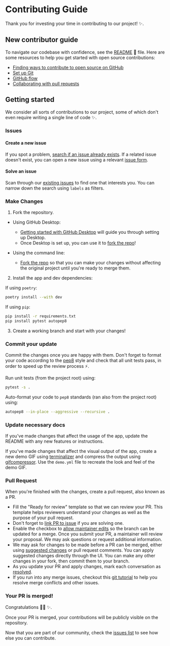 # Contributing Guide

<!--READ ME: if using this template for your own GitHub project, be sure to find and replace "Cutwell/hands-on-python" with your own username and repository. -->

Thank you for investing your time in contributing to our project! :sparkles:.


## New contributor guide

To navigate our codebase with confidence, see the [README](README.md) :confetti_ball: file. Here are some resources to help you get started with open source contributions:

- [Finding ways to contribute to open source on GitHub](https://docs.github.com/en/get-started/exploring-projects-on-github/finding-ways-to-contribute-to-open-source-on-github)
- [Set up Git](https://docs.github.com/en/get-started/quickstart/set-up-git)
- [GitHub flow](https://docs.github.com/en/get-started/quickstart/github-flow)
- [Collaborating with pull requests](https://docs.github.com/en/github/collaborating-with-pull-requests)


## Getting started

We consider all sorts of contributions to our project, some of which don't even require writing a single line of code :sparkles:.

### Issues

#### Create a new issue

If you spot a problem, [search if an issue already exists](https://github.com/Cutwell/hands-on-python/issues). If a related issue doesn't exist, you can open a new issue using a relevant [issue form](https://github.com/Cutwell/hands-on-python/issues/new).

#### Solve an issue

Scan through our [existing issues](https://github.com/Cutwell/hands-on-python/issues) to find one that interests you. You can narrow down the search using `labels` as filters.

### Make Changes

1. Fork the repository.
- Using GitHub Desktop:
  - [Getting started with GitHub Desktop](https://docs.github.com/en/desktop/installing-and-configuring-github-desktop/getting-started-with-github-desktop) will guide you through setting up Desktop.
  - Once Desktop is set up, you can use it to [fork the repo](https://docs.github.com/en/desktop/contributing-and-collaborating-using-github-desktop/cloning-and-forking-repositories-from-github-desktop)!

- Using the command line:
  - [Fork the repo](https://docs.github.com/en/github/getting-started-with-github/fork-a-repo#fork-an-example-repository) so that you can make your changes without affecting the original project until you're ready to merge them.

2. Install the app and dev dependencies:

If using `poetry`:

```sh
poetry install --with dev
```

If using `pip`:

```sh
pip install -r requirements.txt
pip install pytest autopep8
```

3. Create a working branch and start with your changes!

### Commit your update

Commit the changes once you are happy with them. Don't forget to format your code according to the [pep8](https://pep8.org/) style and check that all unit tests pass, in order to speed up the review process :zap:.

Run unit tests (from the project root) using:

```sh
pytest -s .
```

Auto-format your code to `pep8` standards (ran also from the project root) using:

```sh
autopep8 --in-place --aggressive --recursive .
```

### Update necessary docs

If you've made changes that affect the usage of the app, update the README with any new features or instructions.

If you've made changes that affect the visual output of the app, create a new demo GIF using [terminalizer](https://github.com/faressoft/terminalizer) and compress the output using [gifcompressor](https://gifcompressor.com). Use the `demo.yml` file to recreate the look and feel of the demo GIF.

### Pull Request

When you're finished with the changes, create a pull request, also known as a PR.
- Fill the "Ready for review" template so that we can review your PR. This template helps reviewers understand your changes as well as the purpose of your pull request.
- Don't forget to [link PR to issue](https://docs.github.com/en/issues/tracking-your-work-with-issues/linking-a-pull-request-to-an-issue) if you are solving one.
- Enable the checkbox to [allow maintainer edits](https://docs.github.com/en/github/collaborating-with-issues-and-pull-requests/allowing-changes-to-a-pull-request-branch-created-from-a-fork) so the branch can be updated for a merge.
Once you submit your PR, a maintainer will review your proposal. We may ask questions or request additional information.
- We may ask for changes to be made before a PR can be merged, either using [suggested changes](https://docs.github.com/en/github/collaborating-with-issues-and-pull-requests/incorporating-feedback-in-your-pull-request) or pull request comments. You can apply suggested changes directly through the UI. You can make any other changes in your fork, then commit them to your branch.
- As you update your PR and apply changes, mark each conversation as [resolved](https://docs.github.com/en/github/collaborating-with-issues-and-pull-requests/commenting-on-a-pull-request#resolving-conversations).
- If you run into any merge issues, checkout this [git tutorial](https://github.com/skills/resolve-merge-conflicts) to help you resolve merge conflicts and other issues.

### Your PR is merged!

Congratulations :tada::tada: :sparkles:.

Once your PR is merged, your contributions will be publicly visible on the repository.

Now that you are part of our community, check the [issues list](https://github.com/Cutwell/hands-on-python/issues) to see how else you can contribute.
